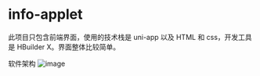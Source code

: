 # info-applet
此项目只包含前端界面，使用的技术栈是 uni-app 以及 HTML 和 css，开发工具是 HBuilder X。界面整体比较简单。

软件架构
![image](https://user-images.githubusercontent.com/48708882/128834871-bca90e8e-ce2f-4913-8560-6d46255a9af5.png)
